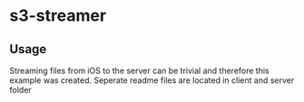 # s3-streamer

## Usage

Streaming files from iOS to the server can be trivial and therefore this example was created. Seperate readme files are located in client and server folder 
